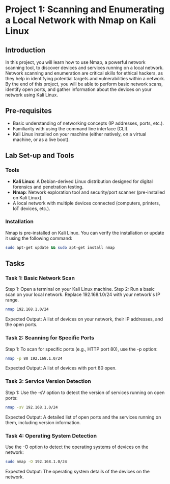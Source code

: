 # Project 1: Scanning and Enumerating a Local Network with Nmap on Kali Linux

## Introduction
In this project, you will learn how to use Nmap, a powerful network scanning tool, to discover devices and services running on a local network. Network scanning and enumeration are critical skills for ethical hackers, as they help in identifying potential targets and vulnerabilities within a network. By the end of this project, you will be able to perform basic network scans, identify open ports, and gather information about the devices on your network using Kali Linux.

## Pre-requisites
- Basic understanding of networking concepts (IP addresses, ports, etc.).
- Familiarity with using the command line interface (CLI).
- Kali Linux installed on your machine (either natively, on a virtual machine, or as a live boot).

## Lab Set-up and Tools

### Tools
- **Kali Linux**: A Debian-derived Linux distribution designed for digital forensics and penetration testing.
- **Nmap**: Network exploration tool and security/port scanner (pre-installed on Kali Linux).
- A local network with multiple devices connected (computers, printers, IoT devices, etc.).

### Installation
Nmap is pre-installed on Kali Linux. You can verify the installation or update it using the following command:
```sh
sudo apt-get update && sudo apt-get install nmap
```

## Tasks

### Task 1: Basic Network Scan
Step 1: Open a terminal on your Kali Linux machine.
Step 2: Run a basic scan on your local network. Replace 192.168.1.0/24 with your network's IP range.
```sh
nmap 192.168.1.0/24
```
Expected Output: A list of devices on your network, their IP addresses, and the open ports.

### Task 2: Scanning for Specific Ports
Step 1: To scan for specific ports (e.g., HTTP port 80), use the -p option:
```sh
nmap -p 80 192.168.1.0/24
```
Expected Output: A list of devices with port 80 open.

### Task 3: Service Version Detection
Step 1: Use the -sV option to detect the version of services running on open ports:
```sh
nmap -sV 192.168.1.0/24
```
Expected Output: A detailed list of open ports and the services running on them, including version information.

### Task 4: Operating System Detection
Use the -O option to detect the operating systems of devices on the network:
```sh
sudo nmap -O 192.168.1.0/24
```
Expected Output: The operating system details of the devices on the network.



